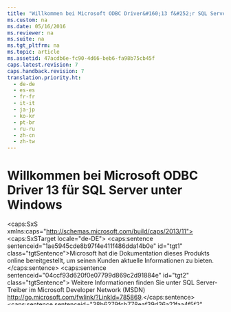 ```yaml
---
title: "Willkommen bei Microsoft ODBC Driver&#160;13 f&#252;r SQL Server unter Windows"
ms.custom: na
ms.date: 05/16/2016
ms.reviewer: na
ms.suite: na
ms.tgt_pltfrm: na
ms.topic: article
ms.assetid: 47acdb6e-fc90-4d66-beb6-fa98b75cb45f
caps.latest.revision: 7
caps.handback.revision: 7
translation.priority.ht: 
  - de-de
  - es-es
  - fr-fr
  - it-it
  - ja-jp
  - ko-kr
  - pt-br
  - ru-ru
  - zh-cn
  - zh-tw
---
```

# Willkommen bei Microsoft ODBC Driver&#160;13 f&#252;r SQL Server unter Windows
<?xml version="1.0" encoding="utf-8"?>
<caps:SxS xmlns:caps="http://schemas.microsoft.com/build/caps/2013/11">
  <caps:SxSTarget locale="de-DE">
    <developerConceptualDocument xsi:schemaLocation="http://ddue.schemas.microsoft.com/authoring/2003/5 C:\Users\Public\Documents\CAPSAuthoringTools\Schema\http_dduestorage_blob_core_windows_net_ddueschema_developer_xsd\developer.xsd" xmlns="http://ddue.schemas.microsoft.com/authoring/2003/5" xmlns:xsi="http://www.w3.org/2001/XMLSchema-instance" xmlns:xlink="http://www.w3.org/1999/xlink">
      <introduction>
        <para>
          <caps:sentence sentenceid="1ae5945cde8b97f4e411f486dda14b0e" id="tgt1" class="tgtSentence">Microsoft hat die Dokumentation dieses Produkts online bereitgestellt, um seinen Kunden aktuelle Informationen zu bieten.</caps:sentence>
          <caps:sentence sentenceid="04ccf93d620f0e07799d869c2d91884e" id="tgt2" class="tgtSentence"> Weitere Informationen finden Sie unter <externalLink><linkText>SQL Server-Treiber im Microsoft Developer Network (MSDN)</linkText><linkUri> http://go.microsoft.com/fwlink/?LinkId=785869</linkUri></externalLink>.</caps:sentence>
        </para>
        <para>
          <caps:sentence sentenceid="38b6279fcb778eaf39d36a21faa4f5f2" id="tgt3" class="tgtSentence">© 2016 Microsoft.</caps:sentence>
          <caps:sentence sentenceid="be06d0e6e9a156a18879b9bcdee98b3a" id="tgt4" class="tgtSentence"> Alle Rechte vorbehalten.</caps:sentence>
        </para>
      </introduction>
      <relatedTopics></relatedTopics>
    </developerConceptualDocument>
  </caps:SxSTarget>
  <caps:SxSSource locale="en-US">
    <developerConceptualDocument xsi:schemaLocation="http://ddue.schemas.microsoft.com/authoring/2003/5 C:\Users\Public\Documents\CAPSAuthoringTools\Schema\http_dduestorage_blob_core_windows_net_ddueschema_developer_xsd\developer.xsd" xmlns="http://ddue.schemas.microsoft.com/authoring/2003/5" xmlns:xsi="http://www.w3.org/2001/XMLSchema-instance" xmlns:xlink="http://www.w3.org/1999/xlink">
      <introduction>
        <para>
          <caps:sentence id="src1" class="srcSentence">Microsoft has moved the documentation for this product online in order to provide the most current information to our customers.</caps:sentence>
          <caps:sentence id="src2" class="srcSentence"> See <externalLink><linkText>SQL Server Drivers on Microsoft Developer Network (MSDN)</linkText><linkUri> http://go.microsoft.com/fwlink/?LinkId=785869</linkUri></externalLink> for more information.</caps:sentence>
        </para>
        <para>
          <caps:sentence id="src3" class="srcSentence">© 2016 Microsoft.</caps:sentence>
          <caps:sentence id="src4" class="srcSentence"> All rights reserved.</caps:sentence>
        </para>
      </introduction>
      <relatedTopics></relatedTopics>
    </developerConceptualDocument>
  </caps:SxSSource>
</caps:SxS>